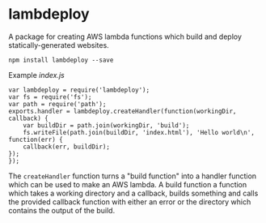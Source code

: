 # lambdeploy

A package for creating AWS lambda functions which build and deploy
statically-generated websites.

    npm install lambdeploy --save

Example *index.js*

    var lambdeploy = require('lambdeploy');
    var fs = require('fs');
    var path = require('path');
    exports.handler = lambdeploy.createHandler(function(workingDir, callback) {
        var buildDir = path.join(workingDir, 'build');
        fs.writeFile(path.join(buildDir, 'index.html'), 'Hello world\n', function(err) {
	    callback(err, buildDir);
	});
    });

The `createHandler` function turns a "build function" into a handler function
which can be used to make an AWS lambda. A build function a function which takes
a working directory and a callback, builds something and calls the provided
callback function with either an error or the directory which contains the
output of the build.